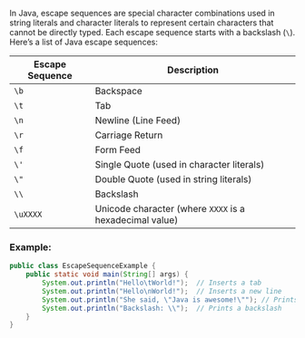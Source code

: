 In Java, escape sequences are special character combinations used in string literals and character literals to represent certain characters that cannot be directly typed. Each escape sequence starts with a backslash (`\`). Here’s a list of Java escape sequences:

| Escape Sequence | Description                                             |
| --------------- | ------------------------------------------------------- |
| `\b`            | Backspace                                               |
| `\t`            | Tab                                                     |
| `\n`            | Newline (Line Feed)                                     |
| `\r`            | Carriage Return                                         |
| `\f`            | Form Feed                                               |
| `\'`            | Single Quote (used in character literals)               |
| `\"`            | Double Quote (used in string literals)                  |
| `\\`            | Backslash                                               |
| `\uXXXX`        | Unicode character (where `XXXX` is a hexadecimal value) |

### Example:

```java
public class EscapeSequenceExample {
    public static void main(String[] args) {
        System.out.println("Hello\tWorld!");  // Inserts a tab
        System.out.println("Hello\nWorld!");  // Inserts a new line
        System.out.println("She said, \"Java is awesome!\""); // Prints double quotes
        System.out.println("Backslash: \\");  // Prints a backslash
    }
}
```
